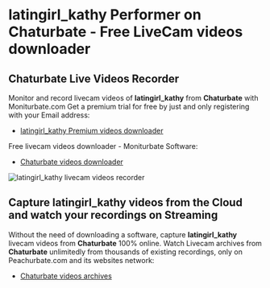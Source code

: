 # latingirl_kathy Performer on Chaturbate - Free LiveCam videos downloader

## Chaturbate Live Videos Recorder

Monitor and record livecam videos of **latingirl_kathy** from **Chaturbate** with Moniturbate.com
Get a premium trial for free by just and only registering with your Email address:
* [latingirl_kathy Premium videos downloader](https://moniturbate.com/request-demo-licence-key.html)

Free livecam videos downloader - Moniturbate Software:
* [Chaturbate videos downloader](https://moniturbate.com/moniturbate-download-software.html)

![latingirl_kathy livecam videos recorder](https://peachurnet.com/templates/moniturbate-software.png)


## Capture latingirl_kathy videos from the Cloud and watch your recordings on Streaming

Without the need of downloading a software, capture **latingirl_kathy** livecam videos from **Chaturbate** 100% online.
Watch Livecam archives from **Chaturbate** unlimitedly from thousands of existing recordings, only on Peachurbate.com and its websites network:
* [Chaturbate videos archives](https://peachurnet.com/)